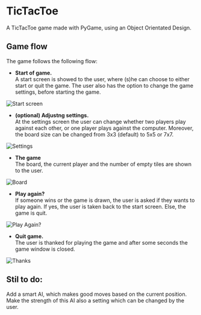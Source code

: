 # TicTacToe
A TicTacToe game made with PyGame, using an Object Orientated Design.

## Game flow
The game follows the following flow:

- <b>Start of game.</b> <br />A start screen is showed to the user, where (s)he can choose to either start or quit the game. 
The user also has the option to change the game settings, before starting the game.

![Start screen](https://github.com/[luuckyg]/[TicTacToe]/blob/[simple-version-of-game]/screenshots/startscreen.jpg?raw=true)

- <b>(optional) Adjustng settings.</b> <br />At the settings screen the user can change whether two players play against each other, or one player plays against the computer.
Moreover, the board size can be changed from 3x3 (default) to 5x5 or 7x7.

![Settings](https://github.com/[luuckyg]/[TicTacToe]/blob/[simple-version-of-game]/screenshots/settings.jpg?raw=true)

- <b>The game</b> <br />The board, the current player and the number of empty tiles are shown to the user.

![Board](https://github.com/[luuckyg]/[TicTacToe]/blob/[simple-version-of-game]/screenshots/board.jpg?raw=true)

- <b>Play again?</b> <br />If someone wins or the game is drawn, the user is asked if they wants to play again.
If yes, the user is taken back to the start screen. Else, the game is quit.

![Play Again?](https://github.com/[luuckyg]/[TicTacToe]/blob/[simple-version-of-game]/screenshots/endgame.jpg?raw=true)

- <b>Quit game.</b> <br />The user is thanked for playing the game and after some seconds the game window is closed.

![Thanks](https://github.com/[luuckyg]/[TicTacToe]/blob/[simple-version-of-game]/screenshots/thanks.jpg?raw=true)


## Stil to do:
Add a smart AI, which makes good moves based on the current position. 
Make the strength of this AI also a setting which can be changed by the user.
